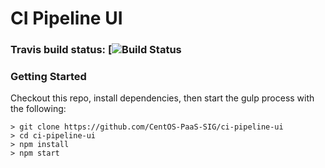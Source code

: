 # CI Pipeline UI
### Travis build status: [![Build Status](https://travis-ci.org/samvarankashyap/ci-pipeline-ui.svg?branch=master)
### Getting Started

Checkout this repo, install dependencies, then start the gulp process with the following:

```
> git clone https://github.com/CentOS-PaaS-SIG/ci-pipeline-ui
> cd ci-pipeline-ui
> npm install
> npm start
```
